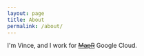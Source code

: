 ```yaml
---
layout: page
title: About
permalink: /about/
---
```


I'm Vince, and I work for ~~[MapR](https://www.mapr.com)~~ Google Cloud.
